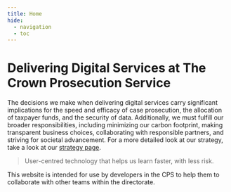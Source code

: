 ```yaml
---
title: Home
hide:
  - navigation
  - toc
---
```


# Delivering Digital Services at The Crown Prosecution Service

The decisions we make when delivering digital services carry significant implications for the speed and efficacy of case 
prosecution, the allocation of taxpayer funds, and the security of data. Additionally, we must fulfill our broader 
responsibilities, including minimizing our carbon footprint, making transparent business choices, collaborating with 
responsible partners, and striving for societal advancement. For a more detailed look at our strategy, take a look at our [strategy page](./strategy/index.md).

> User-centred technology that helps us learn faster, with less risk.

This website is intended for use by developers in the CPS to help them to collaborate with other teams within the directorate.

